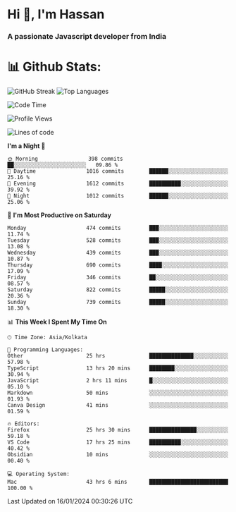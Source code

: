 # Hi 👋, I'm Hassan
### A passionate Javascript developer from India


# 📊 Github Stats:
![GitHub Streak](https://github-readme-streak-stats.herokuapp.com/?user=codeblooded47&theme=dracula&hide_border=false)
![Top Languages](https://github-readme-stats.vercel.app/api/top-langs/?username=codeblooded47&layout=compact&theme=dracula)



<!--START_SECTION:waka-->
![Code Time](http://img.shields.io/badge/Code%20Time-159%20hrs-blue)

![Profile Views](http://img.shields.io/badge/Profile%20Views-124-blue)

![Lines of code](https://img.shields.io/badge/From%20Hello%20World%20I%27ve%20Written-23.3%20million%20lines%20of%20code-blue)

**I'm a Night 🦉** 

```text
🌞 Morning                398 commits         ██░░░░░░░░░░░░░░░░░░░░░░░   09.86 % 
🌆 Daytime                1016 commits        ██████░░░░░░░░░░░░░░░░░░░   25.16 % 
🌃 Evening                1612 commits        ██████████░░░░░░░░░░░░░░░   39.92 % 
🌙 Night                  1012 commits        ██████░░░░░░░░░░░░░░░░░░░   25.06 % 
```
📅 **I'm Most Productive on Saturday** 

```text
Monday                   474 commits         ███░░░░░░░░░░░░░░░░░░░░░░   11.74 % 
Tuesday                  528 commits         ███░░░░░░░░░░░░░░░░░░░░░░   13.08 % 
Wednesday                439 commits         ███░░░░░░░░░░░░░░░░░░░░░░   10.87 % 
Thursday                 690 commits         ████░░░░░░░░░░░░░░░░░░░░░   17.09 % 
Friday                   346 commits         ██░░░░░░░░░░░░░░░░░░░░░░░   08.57 % 
Saturday                 822 commits         █████░░░░░░░░░░░░░░░░░░░░   20.36 % 
Sunday                   739 commits         █████░░░░░░░░░░░░░░░░░░░░   18.30 % 
```


📊 **This Week I Spent My Time On** 

```text
🕑︎ Time Zone: Asia/Kolkata

💬 Programming Languages: 
Other                    25 hrs              ██████████████░░░░░░░░░░░   57.98 % 
TypeScript               13 hrs 20 mins      ████████░░░░░░░░░░░░░░░░░   30.94 % 
JavaScript               2 hrs 11 mins       █░░░░░░░░░░░░░░░░░░░░░░░░   05.10 % 
Markdown                 50 mins             ░░░░░░░░░░░░░░░░░░░░░░░░░   01.93 % 
Canva Design             41 mins             ░░░░░░░░░░░░░░░░░░░░░░░░░   01.59 % 

🔥 Editors: 
Firefox                  25 hrs 30 mins      ███████████████░░░░░░░░░░   59.18 % 
VS Code                  17 hrs 25 mins      ██████████░░░░░░░░░░░░░░░   40.42 % 
Obsidian                 10 mins             ░░░░░░░░░░░░░░░░░░░░░░░░░   00.40 % 

💻 Operating System: 
Mac                      43 hrs 6 mins       █████████████████████████   100.00 % 
```


 Last Updated on 16/01/2024 00:30:26 UTC
<!--END_SECTION:waka-->

